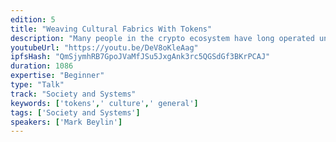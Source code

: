 ```yaml
---
edition: 5
title: "Weaving Cultural Fabrics With Tokens"
description: "Many people in the crypto ecosystem have long operated under the same assumptions that Satoshi operated under in his original white paper: that we should assume that there's no trust among actors within an ecosystem, and that they'll make purely rational decisions to benefit themselves. Since then, we've seen the flourishing of tokens, each of which has their own communities with individuals orbiting at various distances. What we've seen practically is that in reality these actors do end up trusting each other in various ways (such as the way that BTC holders all trust each other to enforce a 21M supply cap), and that similarly, actors don't always act rationally (the proof for this point will be left as an exercise for the reader). In light of these updates, it would serve us well to begin thinking of our protocol designs in a manner that not only incorporates the \"hard\" side (the one which treats actors like rational machines), but also the \"soft\" side: the one which takes into account human actors, their emotions, and the cultural fabric or \"soft layer\" which can sit atop the \"hard layer\" for a system to work in its entirety. This \"soft layer\" already exists informally-- on crypto-twitter, in telegram groups, through memes, and at the myriad of conferences which take place year-round in our space. However, there would be significant benefits for us as protocol designers to begin intentionally designing these soft layers alongside the hard layers (even though doing so will necessarily require the input of social scientists and not computer scientists).While many perceive extrinsic incentives (like reputation or value) as being at-odds with intrinsic incentives, this talk will illustrate (with examples) how the issuance and distribution of tokens can enable humans to connect with each other in a decentralized fashion, creating a force which unites them around a set of shared principles or goals. By using tokens not just for utility or fundraising but rather as focal points around which communities may organize, we may begin to intentionally weave these cultural fabrics, to be more successful in building new communities and protocols."
youtubeUrl: "https://youtu.be/DeV8oKleAag"
ipfsHash: "QmSjymhRB7GpoJVaMfJSu5JxgAnk3rc5QGSdGf3BKrPCAJ"
duration: 1086
expertise: "Beginner"
type: "Talk"
track: "Society and Systems"
keywords: ['tokens',' culture',' general']
tags: ['Society and Systems']
speakers: ['Mark Beylin']
---
```

